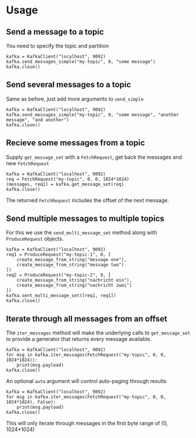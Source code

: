 # Usage

## Send a message to a topic

You need to specify the topic and partition

    kafka = KafkaClient("localhost", 9092)
    kafka.send_messages_simple("my-topic", 0, "some message")
    kafka.close()

## Send several messages to a topic

Same as before, just add more arguments to `send_simple`

    kafka = KafkaClient("localhost", 9092)
    kafka.send_messages_simple("my-topic", 0, "some message", "another message", "and another")
    kafka.close()

## Recieve some messages from a topic

Supply `get_message_set` with a `FetchRequest`, get back the messages and new `FetchRequest`

    kafka = KafkaClient("localhost", 9092)
    req = FetchRequest("my-topic", 0, 0, 1024*1024)
    (messages, req1) = kafka.get_message_set(req)
    kafka.close()

The returned `FetchRequest` includes the offset of the next message.

## Send multiple messages to multiple topics

For this we use the `send_multi_message_set` method along with `ProduceRequest` objects.

    kafka = KafkaClient("localhost", 9092)
    req1 = ProduceRequest("my-topic-1", 0, [
        create_message_from_string("message one"),
        create_message_from_string("message two")
    ])
    req2 = ProduceRequest("my-topic-2", 0, [
        create_message_from_string("nachricht ein"),
        create_message_from_string("nachricht zwei")
    ])
    kafka.sent_multi_message_set([req1, req1])
    kafka.close()
    
## Iterate through all messages from an offset

The `iter_messages` method will make the underlying calls to `get_message_set` to provide
a generator that returns every message available.

    kafka = KafkaClient("localhost", 9092)
    for msg in kafka.iter_messages(FetchRequest("my-topic", 0, 0, 1024*1024)):
        print(msg.payload)
    kafka.close()

An optional `auto` argument will control auto-paging through results

    kafka = KafkaClient("localhost", 9092)
    for msg in kafka.iter_messages(FetchRequest("my-topic", 0, 0, 1024*1024), False):
        print(msg.payload)
    kafka.close()

This will only iterate through messages in the first byte range of (0, 1024\*1024)

